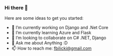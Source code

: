 ### Hi there 👋



Here are some ideas to get you started:

- 🔭 I’m currently working on Django and .Net Core
- 🌱 I’m currently learning Azure and Flask
- 👯 I’m looking to collaborate on C# .NET, Django
- 💬 Ask me about Anything :D
- 📫 How to reach me: fbilicki@gmail.com

